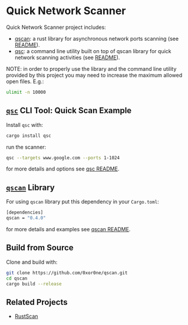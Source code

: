 # Quick Network Scanner

Quick Network Scanner project includes:

* [qscan](./qscan/): a rust library for asynchronous network ports
  scanning (see [README](./qscan/README.md)).
* [qsc](./qsc/): a command line utility built on top of qscan library
  for quick network scanning activities (see [README](./qsc/README.md)).

NOTE: in order to properly use the library and the command line utility provided
by this project you may need to increase the maximum allowed open files. E.g.:

```bash
ulimit -n 10000
```

## [`qsc`](./qsc/) CLI Tool: Quick Scan Example

Install `qsc` with:

```bash
cargo install qsc
```

run the scanner:

```bash
qsc --targets www.google.com --ports 1-1024
```

for more details and options see [qsc README](./qsc/README.md).

## [`qscan`](./qscan/) Library

For using `qscan` library put this dependency in your `Cargo.toml`:

```bash
[dependencies]
qscan = "0.4.0"
```

for more details and examples see [qscan README](./qscan/README.md).

## Build from Source

Clone and build with:

```bash
git clone https://github.com/0xor0ne/qscan.git
cd qscan
cargo build --release
```

## Related Projects

* [RustScan](https://github.com/RustScan/RustScan)
